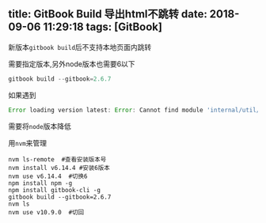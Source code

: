 title: GitBook Build 导出html不跳转
date: 2018-09-06 11:29:18
tags: [GitBook]
---

新版本`gitbook build`后不支持本地页面内跳转

需要指定版本,另外node版本也需要6以下

```js
gitbook build --gitbook=2.6.7
```

<!-- more -->
如果遇到

```js
Error loading version latest: Error: Cannot find module 'internal/util/types'
```

需要将`node`版本降低

用`nvm`来管理

```
nvm ls-remote  #查看安装版本号
nvm install v6.14.4 #安装6版本
nvm use v6.14.4  #切换6
npm install npm -g  
npm install gitbook-cli -g
gitbook build --gitbook=2.6.7
nvm ls
nvm use v10.9.0  #切回
```


